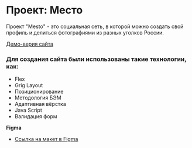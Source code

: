 # Проект: Место
Проект "Mesto" - это социальная сеть, в которой можно создать свой профиль и делиться фотографиями из разных уголков России. 
 
[Демо-верия сайта](https://doroninads.github.io/mesto/)

### Для создания сайта были использованы такие технологии, как:
* Flex
* Grig Layout
* Позиционирование
* Методология БЭМ
* Адаптивная вёрстка
* Java Script
* Валидация форм

**Figma**

* [Ссылка на макет в Figma](https://www.figma.com/file/2cn9N9jSkmxD84oJik7xL7/JavaScript.-Sprint-4?node-id=0%3A1)
